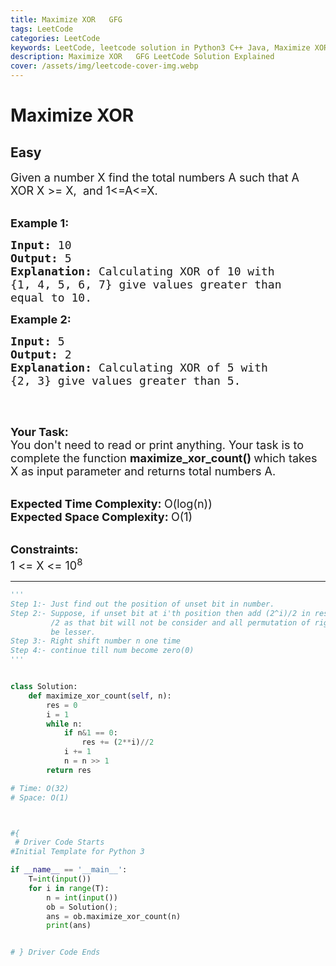 ```yaml
---
title: Maximize XOR   GFG
tags: LeetCode
categories: LeetCode
keywords: LeetCode, leetcode solution in Python3 C++ Java, Maximize XOR - GFG solution
description: Maximize XOR   GFG LeetCode Solution Explained
cover: /assets/img/leetcode-cover-img.webp
---
```



# Maximize XOR
## Easy
<div class="problems_problem_content__Xm_eO"><p><span style="font-size:18px">Given a number X find the total numbers A&nbsp;such that A XOR X&nbsp;&gt;= X, &nbsp;and 1&lt;=A&lt;=X.</span><br>
&nbsp;</p>

<p><span style="font-size:18px"><strong>Example 1:</strong></span></p>

<pre><span style="font-size:18px"><strong>Input: </strong>10
<strong>Output: </strong>5
<strong>Explanation: </strong>Calculating XOR of 10 with
{1, 4, 5, 6, 7} give values greater than 
equal to 10.</span>
</pre>

<p><span style="font-size:18px"><strong>Example 2:</strong></span></p>

<pre><span style="font-size:18px"><strong>Input: </strong>5
</span><strong><span style="font-size:18px">Output: </span></strong><span style="font-size:18px">2
<strong>Explanation: </strong>Calculating XOR of 5 with 
{2, 3} give values greater than 5.
</span>
</pre>

<p>&nbsp;</p>

<p><span style="font-size:18px"><strong>Your Task:</strong><br>
You don't need to read or print anything. Your task is to complete the function&nbsp;<strong>maximize_xor_count()&nbsp;</strong>which takes X as input parameter and returns total numbers A.</span><br>
&nbsp;</p>

<p><span style="font-size:18px"><strong>Expected Time Complexity:&nbsp;</strong>O(log(n))<br>
<strong>Expected Space Complexity:&nbsp;</strong>O(1)</span><br>
&nbsp;</p>

<p><span style="font-size:18px"><strong>Constraints:</strong><br>
1 &lt;= X &lt;= 10<sup>8</sup></span></p>
</div>

---




```python
'''
Step 1:- Just find out the position of unset bit in number.
Step 2:- Suppose, if unset bit at i'th position then add (2^i)/2 in result variable
         /2 as that bit will not be consider and all permutation of right-side bits will 
         be lesser.
Step 3:- Right shift number n one time
Step 4:- continue till num become zero(0)
'''


class Solution:
	def maximize_xor_count(self, n):
		res = 0
		i = 1
		while n:
		    if n&1 == 0:
		        res += (2**i)//2
		    i += 1
            n = n >> 1
        return res

# Time: O(32)
# Space: O(1)



#{ 
 # Driver Code Starts
#Initial Template for Python 3

if __name__ == '__main__':
	T=int(input())
	for i in range(T):
		n = int(input())
		ob = Solution();
		ans = ob.maximize_xor_count(n)
		print(ans)


# } Driver Code Ends
```
